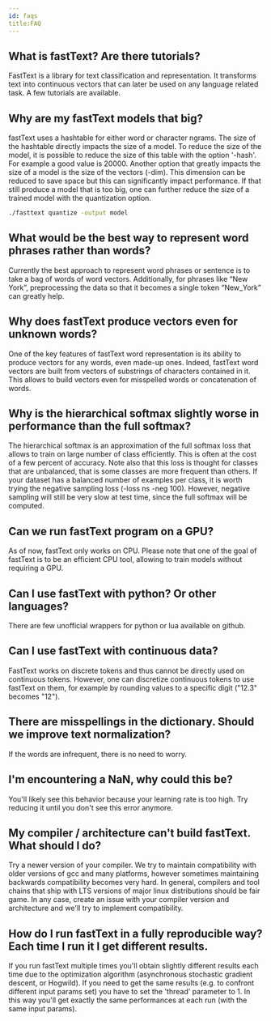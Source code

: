 ```yaml
---
id: faqs
title:FAQ
---
```


## What is fastText? Are there tutorials?

FastText is a library for text classification and representation. It transforms text into continuous vectors that can later be used on any language related task. A few tutorials are available.

## Why are my fastText models that big?

fastText uses a hashtable for either word or character ngrams. The size of the hashtable directly impacts the size of a model. To reduce the size of the model, it is possible to reduce the size of this table with the option '-hash'. For example a good value is 20000. Another option that greatly impacts the size of a model is the size of the vectors (-dim). This dimension can be reduced to save space but this can significantly impact performance. If that still produce a model that is too big, one can further reduce the size of a trained model with the quantization option.
```bash
./fasttext quantize -output model
```

## What would be the best way to represent word phrases rather than words?

Currently the best approach to represent word phrases or sentence is to take a bag of words of word vectors. Additionally, for phrases like “New York”, preprocessing the data so that it becomes a single token “New_York” can greatly help.

## Why does fastText produce vectors even for unknown words?

One of the key features of fastText word representation is its ability to produce vectors for any words, even made-up ones.
Indeed, fastText word vectors are built from vectors of substrings of characters contained in it.
This allows to build vectors even for misspelled words or concatenation of words.

## Why is the hierarchical softmax slightly worse in performance than the full softmax?

The hierarchical softmax is an approximation of the full softmax loss that allows to train on large number of class efficiently. This is often at the cost of a few percent of accuracy.
Note also that this loss is thought for classes that are unbalanced, that is some classes are more frequent than others. If your dataset has a balanced number of examples per class, it is worth trying the negative sampling loss (-loss ns -neg 100).
However, negative sampling will still be very slow at test time, since the full softmax will be computed.

## Can we run fastText program on a GPU?

As of now, fastText only works on CPU.
Please note that one of the goal of fastText is to be an efficient CPU tool, allowing to train models without requiring a GPU.

## Can I use fastText with python? Or other languages?

There are few unofficial wrappers for python or lua available on github.

## Can I use fastText with continuous data?

FastText works on discrete tokens and thus cannot be directly used on continuous tokens. However, one can discretize continuous tokens to use fastText on them, for example by rounding values to a specific digit ("12.3" becomes "12").

## There are misspellings in the dictionary. Should we improve text normalization?

If the words are infrequent, there is no need to worry.

## I'm encountering a NaN, why could this be?

You'll likely see this behavior because your learning rate is too high. Try reducing it until you don't see this error anymore.

## My compiler / architecture can't build fastText. What should I do?
Try a newer version of your compiler. We try to maintain compatibility with older versions of gcc and many platforms, however sometimes maintaining backwards compatibility becomes very hard. In general, compilers and tool chains that ship with LTS versions of major linux distributions should be fair game. In any case, create an issue with your compiler version and architecture and we'll try to implement compatibility.

## How do I run fastText in a fully reproducible way? Each time I run it I get different results.
If you run fastText multiple times you'll obtain slightly different results each time due to the optimization algorithm (asynchronous stochastic gradient descent, or Hogwild). If you need to get the same results (e.g. to confront different input params set) you have to set the 'thread' parameter to 1. In this way you'll get exactly the same performances at each run (with the same input params).
